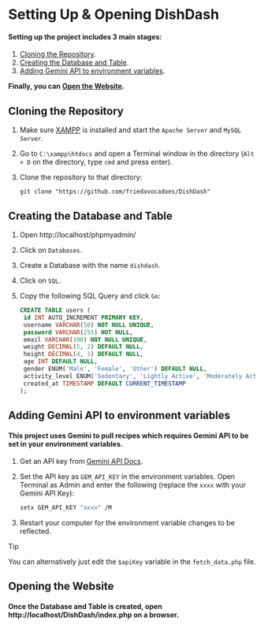 # Setting Up & Opening DishDash
#### Setting up the project includes 3 main stages:
1. [Cloning the Repository](#Cloning-the-Repository).
2. [Creating the Database and Table](#Creating-the-Database-and-Table).
3. [Adding Gemini API to environment variables](#Adding-Gemini-API-to-environment-variables).

**Finally, you can [Open the Website](#Opening-the-Website).**

## Cloning the Repository
1. Make sure [XAMPP](https://www.apachefriends.org/) is installed and start the `Apache Server` and `MySQL Server`.
2. Go to `C:\xampp\htdocs` and open a Terminal window in the directory (`Alt + D` on the directory, type `cmd` and press enter).
3. Clone the repository to that directory:
   
   ```git
   git clone "https://github.com/friedavocadoes/DishDash"
   ```

## Creating the Database and Table
1. Open http://localhost/phpmyadmin/
2. Click on `Databases`.
3. Create a Database with the name `dishdash`.
4. Click on `SQL`.
5. Copy the following SQL Query and click `Go`:
   
   ```sql
   CREATE TABLE users (
    id INT AUTO_INCREMENT PRIMARY KEY,
    username VARCHAR(50) NOT NULL UNIQUE,
    password VARCHAR(255) NOT NULL,
    email VARCHAR(100) NOT NULL UNIQUE,
    weight DECIMAL(5, 2) DEFAULT NULL, 
    height DECIMAL(4, 1) DEFAULT NULL, 
    age INT DEFAULT NULL,              
    gender ENUM('Male', 'Female', 'Other') DEFAULT NULL, 
    activity_level ENUM('Sedentary', 'Lightly Active', 'Moderately Active', 'Very Active', 'Super Active') DEFAULT NULL, 
    created_at TIMESTAMP DEFAULT CURRENT_TIMESTAMP
   );

   ```

## Adding Gemini API to environment variables
####  This project uses Gemini to pull recipes which requires Gemini API to be set in your environment variables.
1. Get an API key from [Gemini API Docs](https://aistudio.google.com/app/apikey).
2. Set the API key as `GEM_API_KEY` in the environment variables.
   Open Terminal as Admin and enter the following (replace the `xxxx` with your Gemini API Key):
   
   ```bash
   setx GEM_API_KEY "xxxx" /M
   ```
3. Restart your computer for the environment variable changes to be reflected.
> [!TIP]
> You can alternatively just edit the `$apiKey` variable in the `fetch_data.php` file.
   
## Opening the Website
#### Once the Database and Table is created, open http://localhost/DishDash/index.php on a browser.

